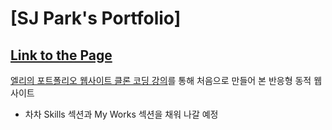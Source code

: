 # [SJ Park's Portfolio]

## [Link to the Page](https://seongjaepark.github.io/portfolio/)

[엘리의 포트폴리오 웹사이트 클론 코딩 강의](https://academy.dream-coding.com/courses/portfolio)를 통해 처음으로 만들어 본 반응형 동적 웹사이트

- 차차 Skills 섹션과 My Works 섹션을 채워 나갈 예정
